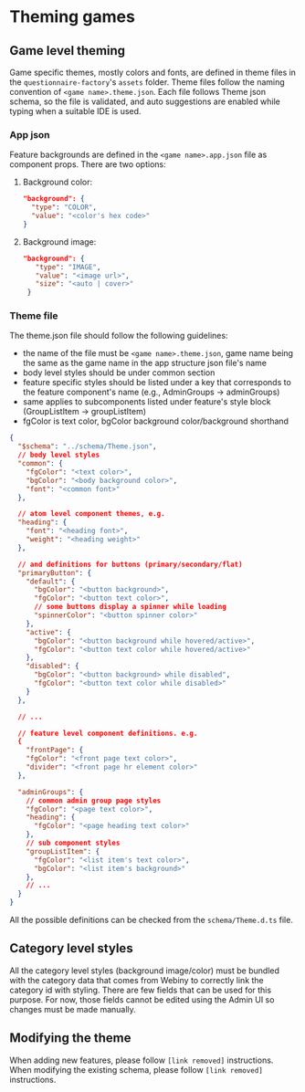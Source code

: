# Theming games

## Game level theming

Game specific themes, mostly colors and fonts, are defined in theme files in the `questionnaire-factory`'s `assets` folder. Theme files follow the naming convention of `<game name>.theme.json`. Each file follows Theme json schema, so the file is validated, and auto suggestions are enabled while typing when a suitable IDE is used.

### App json

Feature backgrounds are defined in the `<game name>.app.json` file as component props. There are two options:

1. Background color:
   ```json
   "background": {
     "type": "COLOR",
     "value": "<color's hex code>"
   }
   ```
2. Background image:
   ```json
   "background": {
      "type": "IMAGE",
      "value": "<image url>",
      "size": "<auto | cover>"
    }
   ```

### Theme file

The theme.json file should follow the following guidelines:

- the name of the file must be `<game name>.theme.json`, game name being the same as the game name in the app structure json file's name
- body level styles should be under common section
- feature specific styles should be listed under a key that corresponds to the feature component's name (e.g., AdminGroups -> adminGroups)
- same applies to subcomponents listed under feature's style block (GroupListItem -> groupListItem)
- fgColor is text color, bgColor background color/background shorthand

```json
{
  "$schema": "../schema/Theme.json",
  // body level styles
  "common": {
    "fgColor": "<text color>",
    "bgColor": "<body background color>",
    "font": "<common font>"
  },

  // atom level component themes, e.g.
  "heading": {
    "font": "<heading font>",
    "weight": "<heading weight>"
  },

  // and definitions for buttons (primary/secondary/flat)
  "primaryButton": {
    "default": {
      "bgColor": "<button background>",
      "fgColor": "<button text color>",
      // some buttons display a spinner while loading
      "spinnerColor": "<button spinner color>"
    },
    "active": {
      "bgColor": "<button background while hovered/active>",
      "fgColor": "<button text color while hovered/active>"
    },
    "disabled": {
      "bgColor": "<button background> while disabled",
      "fgColor": "<button text color while disabled>"
    }
  },

  // ...

  // feature level component definitions. e.g.
  {
    "frontPage": {
    "fgColor": "<front page text color>",
    "divider": "<front page hr element color>"
  },

  "adminGroups": {
    // common admin group page styles
    "fgColor": "<page text color>",
    "heading": {
      "fgColor": "<page heading text color>"
    },
    // sub component styles
    "groupListItem": {
      "fgColor": "<list item's text color>",
      "bgColor": "<list item's background>"
    },
    // ...
  }
}
```

All the possible definitions can be checked from the `schema/Theme.d.ts` file.

## Category level styles

All the category level styles (background image/color) must be bundled with the category data that comes from Webiny to correctly link the category id with styling. There are few fields that can be used for this purpose. For now, those fields cannot be edited using the Admin UI so changes must be made manually.

## Modifying the theme

When adding new features, please follow `[link removed]` instructions. When modifying the existing schema, please follow `[link removed]` instructions.
